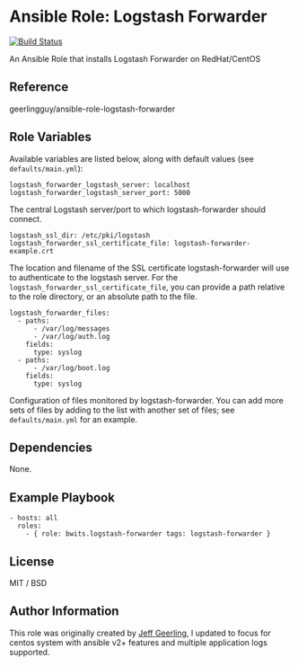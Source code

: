 # Ansible Role: Logstash Forwarder

[![Build Status](https://travis-ci.org/bwits/ansible-logstash-forwarder.svg?branch=master)](https://travis-ci.org/bwits/ansible-logstash-forwarder)

An Ansible Role that installs Logstash Forwarder on RedHat/CentOS

## Reference

geerlingguy/ansible-role-logstash-forwarder

## Role Variables

Available variables are listed below, along with default values (see `defaults/main.yml`):

    logstash_forwarder_logstash_server: localhost
    logstash_forwarder_logstash_server_port: 5000

The central Logstash server/port to which logstash-forwarder should connect.

    logstash_ssl_dir: /etc/pki/logstash
    logstash_forwarder_ssl_certificate_file: logstash-forwarder-example.crt

The location and filename of the SSL certificate logstash-forwarder will use to authenticate to the logstash server. For the `logstash_forwarder_ssl_certificate_file`, you can provide a path relative to the role directory, or an absolute path to the file.

    logstash_forwarder_files:
      - paths:
          - /var/log/messages
          - /var/log/auth.log
        fields:
          type: syslog
      - paths:
          - /var/log/boot.log
        fields:
          type: syslog

Configuration of files monitored by logstash-forwarder. You can add more sets of files by adding to the list with another set of files; see `defaults/main.yml` for an example.

## Dependencies

None.

## Example Playbook

    - hosts: all
      roles:
        - { role: bwits.logstash-forwarder tags: logstash-forwarder }

## License

MIT / BSD

## Author Information

This role was originally created by [Jeff Geerling](https://github.com/geerlingguy), I updated to focus for centos system with ansible v2+ features and multiple application logs supported. 
